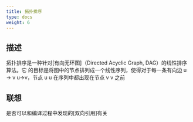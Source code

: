 ```yaml
---
title: 拓扑排序
type: docs
weight: 6
---
```


## 描述

拓扑排序是一种针对[有向无环图]（Directed Acyclic Graph, DAG）的线性排序算法。它
的目标是将图中的节点排列成一个线性序列，使得对于每一条有向边 u → v u→v，节点 u u
在序列中都出现在节点 v v 之前

##

## 联想

是否可以和编译过程中发现的[双向引用]有关
